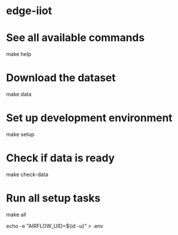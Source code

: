 # edge-iiot

# See all available commands
make help

# Download the dataset
make data

# Set up development environment
make setup

# Check if data is ready
make check-data

# Run all setup tasks
make all







echo -e "AIRFLOW_UID=$(id -u)" > .env